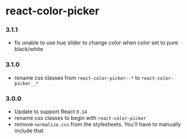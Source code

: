 react-color-picker
=================

### 3.1.1

 * fix unable to use hue slider to change color when color set to pure black/white

### 3.1.0

 * rename css classes from `react-color-picker--*` to `react-color-picker__*`

### 3.0.0

 * Update to support React `0.14`
 * rename css classes to begin with `react-color-picker`
 * remove `normalize.css` from the stylesheets. You'll have to manually include that